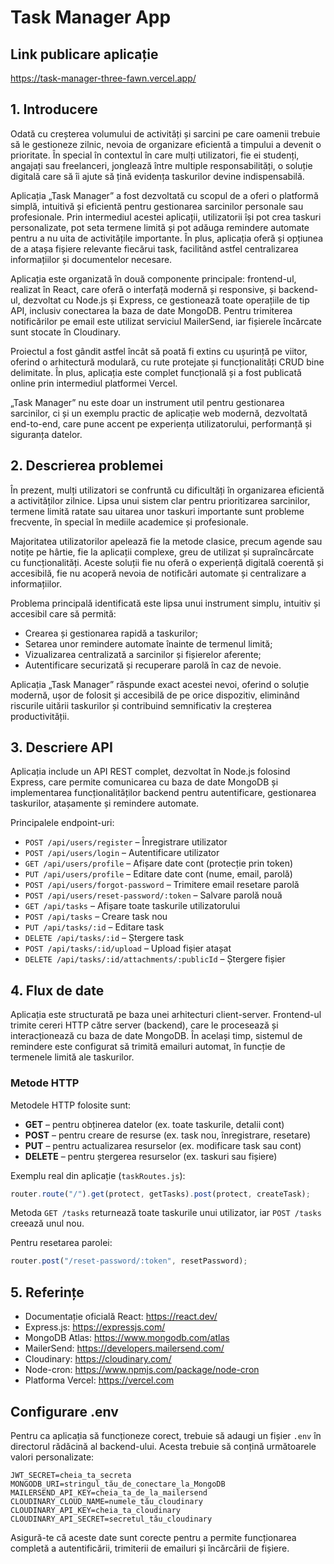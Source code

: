 # Task Manager App

## Link publicare aplicație

https://task-manager-three-fawn.vercel.app/

## 1. Introducere

Odată cu creșterea volumului de activități și sarcini pe care oamenii trebuie să le gestioneze zilnic, nevoia de organizare eficientă a timpului a devenit o prioritate. În special în contextul în care mulți utilizatori, fie ei studenți, angajați sau freelanceri, jonglează între multiple responsabilități, o soluție digitală care să îi ajute să țină evidența taskurilor devine indispensabilă.

Aplicația „Task Manager” a fost dezvoltată cu scopul de a oferi o platformă simplă, intuitivă și eficientă pentru gestionarea sarcinilor personale sau profesionale. Prin intermediul acestei aplicații, utilizatorii își pot crea taskuri personalizate, pot seta termene limită și pot adăuga remindere automate pentru a nu uita de activitățile importante. În plus, aplicația oferă și opțiunea de a atașa fișiere relevante fiecărui task, facilitând astfel centralizarea informațiilor și documentelor necesare.

Aplicația este organizată în două componente principale: frontend-ul, realizat în React, care oferă o interfață modernă și responsive, și backend-ul, dezvoltat cu Node.js și Express, ce gestionează toate operațiile de tip API, inclusiv conectarea la baza de date MongoDB. Pentru trimiterea notificărilor pe email este utilizat serviciul MailerSend, iar fișierele încărcate sunt stocate în Cloudinary.

Proiectul a fost gândit astfel încât să poată fi extins cu ușurință pe viitor, oferind o arhitectură modulară, cu rute protejate și funcționalități CRUD bine delimitate. În plus, aplicația este complet funcțională și a fost publicată online prin intermediul platformei Vercel.

„Task Manager” nu este doar un instrument util pentru gestionarea sarcinilor, ci și un exemplu practic de aplicație web modernă, dezvoltată end-to-end, care pune accent pe experiența utilizatorului, performanță și siguranța datelor.

## 2. Descrierea problemei

În prezent, mulți utilizatori se confruntă cu dificultăți în organizarea eficientă a activităților zilnice. Lipsa unui sistem clar pentru prioritizarea sarcinilor, termene limită ratate sau uitarea unor taskuri importante sunt probleme frecvente, în special în mediile academice și profesionale.

Majoritatea utilizatorilor apelează fie la metode clasice, precum agende sau notițe pe hârtie, fie la aplicații complexe, greu de utilizat și supraîncărcate cu funcționalități. Aceste soluții fie nu oferă o experiență digitală coerentă și accesibilă, fie nu acoperă nevoia de notificări automate și centralizare a informațiilor.

Problema principală identificată este lipsa unui instrument simplu, intuitiv și accesibil care să permită:

- Crearea și gestionarea rapidă a taskurilor;
- Setarea unor remindere automate înainte de termenul limită;
- Vizualizarea centralizată a sarcinilor și fișierelor aferente;
- Autentificare securizată și recuperare parolă în caz de nevoie.

Aplicația „Task Manager” răspunde exact acestei nevoi, oferind o soluție modernă, ușor de folosit și accesibilă de pe orice dispozitiv, eliminând riscurile uitării taskurilor și contribuind semnificativ la creșterea productivității.

## 3. Descriere API

Aplicația include un API REST complet, dezvoltat în Node.js folosind Express, care permite comunicarea cu baza de date MongoDB și implementarea funcționalităților backend pentru autentificare, gestionarea taskurilor, atașamente și remindere automate.

Principalele endpoint-uri:

- `POST /api/users/register` – Înregistrare utilizator
- `POST /api/users/login` – Autentificare utilizator
- `GET /api/users/profile` – Afișare date cont (protecție prin token)
- `PUT /api/users/profile` – Editare date cont (nume, email, parolă)
- `POST /api/users/forgot-password` – Trimitere email resetare parolă
- `POST /api/users/reset-password/:token` – Salvare parolă nouă
- `GET /api/tasks` – Afișare toate taskurile utilizatorului
- `POST /api/tasks` – Creare task nou
- `PUT /api/tasks/:id` – Editare task
- `DELETE /api/tasks/:id` – Ștergere task
- `POST /api/tasks/:id/upload` – Upload fișier atașat
- `DELETE /api/tasks/:id/attachments/:publicId` – Ștergere fișier

## 4. Flux de date

Aplicația este structurată pe baza unei arhitecturi client-server. Frontend-ul trimite cereri HTTP către server (backend), care le procesează și interacționează cu baza de date MongoDB. În același timp, sistemul de remindere este configurat să trimită emailuri automat, în funcție de termenele limită ale taskurilor.

### Metode HTTP

Metodele HTTP folosite sunt:

- **GET** – pentru obținerea datelor (ex. toate taskurile, detalii cont)
- **POST** – pentru creare de resurse (ex. task nou, înregistrare, resetare)
- **PUT** – pentru actualizarea resurselor (ex. modificare task sau cont)
- **DELETE** – pentru ștergerea resurselor (ex. taskuri sau fișiere)

Exemplu real din aplicație (`taskRoutes.js`):

```js
router.route("/").get(protect, getTasks).post(protect, createTask);
```

Metoda `GET /tasks` returnează toate taskurile unui utilizator, iar `POST /tasks` creează unul nou.

Pentru resetarea parolei:

```js
router.post("/reset-password/:token", resetPassword);
```

## 5. Referințe

- Documentație oficială React: https://react.dev/
- Express.js: https://expressjs.com/
- MongoDB Atlas: https://www.mongodb.com/atlas
- MailerSend: https://developers.mailersend.com/
- Cloudinary: https://cloudinary.com/
- Node-cron: https://www.npmjs.com/package/node-cron
- Platforma Vercel: https://vercel.com

## Configurare .env

Pentru ca aplicația să funcționeze corect, trebuie să adaugi un fișier `.env` în directorul rădăcină al backend-ului. Acesta trebuie să conțină următoarele valori personalizate:

```
JWT_SECRET=cheia_ta_secreta
MONGODB_URI=stringul_tău_de_conectare_la_MongoDB
MAILERSEND_API_KEY=cheia_ta_de_la_mailersend
CLOUDINARY_CLOUD_NAME=numele_tău_cloudinary
CLOUDINARY_API_KEY=cheia_ta_cloudinary
CLOUDINARY_API_SECRET=secretul_tău_cloudinary
```

Asigură-te că aceste date sunt corecte pentru a permite funcționarea completă a autentificării, trimiterii de emailuri și încărcării de fișiere.
